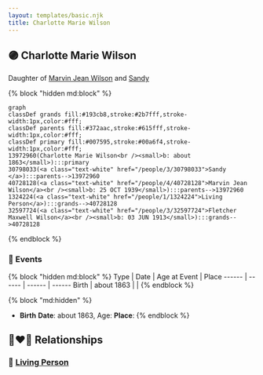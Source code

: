 ```yaml
---
layout: templates/basic.njk
title: Charlotte Marie Wilson
---
```

## 🟣 Charlotte Marie Wilson

Daughter of [Marvin Jean Wilson](/people/4/40728128) and [Sandy ](/people/3/30798033)

{% block "hidden md:block" %}
```mermaid
graph
classDef grands fill:#193cb8,stroke:#2b7fff,stroke-width:1px,color:#fff;
classDef parents fill:#372aac,stroke:#615fff,stroke-width:1px,color:#fff;
classDef primary fill:#007595,stroke:#00a6f4,stroke-width:1px,color:#fff;
13972960(Charlotte Marie Wilson<br /><small>b: about 1863</small>):::primary
30798033(<a class="text-white" href="/people/3/30798033">Sandy </a>):::parents-->13972960
40728128(<a class="text-white" href="/people/4/40728128">Marvin Jean Wilson</a><br /><small>b: 25 OCT 1939</small>):::parents-->13972960
1324224(<a class="text-white" href="/people/1/1324224">Living Person</a>):::grands-->40728128
32597724(<a class="text-white" href="/people/3/32597724">Fletcher Maxwell Wilson</a><br /><small>b: 03 JUN 1913</small>):::grands-->40728128
```
{% endblock %}

### 📆 Events

{% block "hidden md:block" %}
Type | Date | Age at Event | Place
------ | ------ | ------ | ------
Birth | about 1863 |  |
{% endblock %}

{% block "md:hidden" %}
- **Birth**
**Date**: about 1863, Age:
**Place**:
{% endblock %}

## 👩‍❤️‍👨 Relationships

### 🔵 [Living Person](/people/7/77849066)
